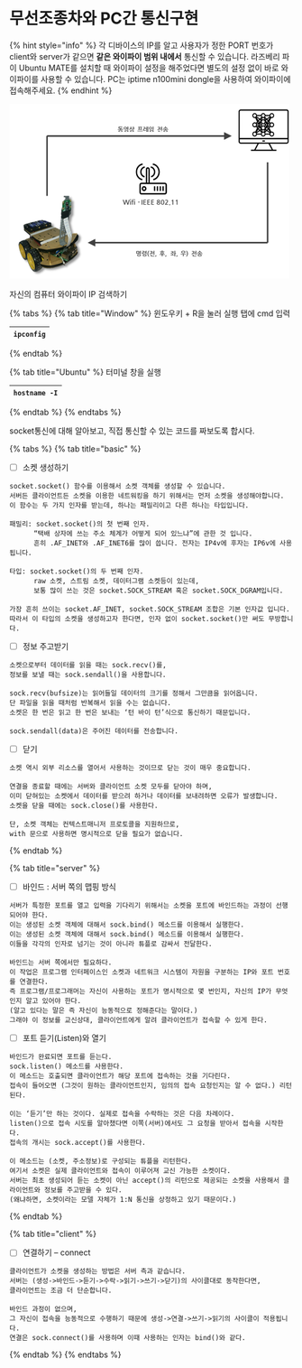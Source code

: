 # 무선조종차와 PC간 통신구현

{% hint style="info" %}
각 디바이스의 IP를 알고 사용자가 정한 PORT 번호가 client와 server가 같으면 **같은 와이파이 범위 내에서** 통신할 수 있습니다. 라즈베리 파이 Ubuntu MATE를 설치할 때 와이파이 설정을 해주었다면 별도의 설정 없이 바로 와이파이를 사용할 수 있습니다. PC는 iptime n100mini dongle을 사용하여 와이파이에 접속해주세요.
{% endhint %}

![](../.gitbook/assets/image%20%289%29.png)

자신의 컴퓨터 와이파이 IP 검색하기

{% tabs %}
{% tab title="Window" %}
윈도우키 + R을 눌러 실행 탭에 cmd 입력

| `ipconfig` |
| --- |
{% endtab %}

{% tab title="Ubuntu" %}
터미널 창을 실행

| `hostname -I` |
| --- |
{% endtab %}
{% endtabs %}

socket통신에 대해 알아보고, 직접 통신할 수 있는 코드를 짜보도록 합시다.

{% tabs %}
{% tab title="basic" %}
* [ ] 소켓 생성하기

```text
socket.socket() 함수를 이용해서 소켓 객체를 생성할 수 있습니다. 
서버든 클라이언트든 소켓을 이용한 네트워킹을 하기 위해서는 먼저 소켓을 생성해야합니다.
이 함수는 두 가지 인자를 받는데, 하나는 패밀리이고 다른 하나는 타입입니다.

패밀리: socket.socket()의 첫 번째 인자.
      “택배 상자에 쓰는 주소 체계가 어떻게 되어 있느냐”에 관한 것 입니다.
      흔히 .AF_INET와 .AF_INET6를 많이 씁니다. 전자는 IP4v에 후자는 IP6v에 사용됩니다.

타입: socket.socket()의 두 번째 인자.
      raw 소켓, 스트림 소켓, 데이터그램 소켓등이 있는데, 
      보통 많이 쓰는 것은 socket.SOCK_STREAM 혹은 socket.SOCK_DGRAM입니다. 
      
가장 흔히 쓰이는 socket.AF_INET, socket.SOCK_STREAM 조합은 기본 인자값 입니다. 
따라서 이 타입의 소켓을 생성하고자 한다면, 인자 없이 socket.socket()만 써도 무방합니다.
```



* [ ] 정보 주고받기

```text
소켓으로부터 데이터를 읽을 때는 sock.recv()를,
정보를 보낼 때는 sock.sendall()을 사용합니다. 

sock.recv(bufsize)는 읽어들일 데이터의 크기를 정해서 그만큼을 읽어옵니다. 
단 파일을 읽을 때처럼 반복해서 읽을 수는 없습니다. 
소켓은 한 번은 읽고 한 번은 보내는 ‘턴 바이 턴’식으로 통신하기 때문입니다.  

sock.sendall(data)은 주어진 데이터를 전송합니다.
```



* [ ] 닫기

```text
소켓 역시 외부 리소스를 열어서 사용하는 것이므로 닫는 것이 매우 중요합니다. 

연결을 종료할 때에는 서버와 클라이언트 소켓 모두를 닫아야 하며, 
이미 닫혀있는 소켓에서 데이터를 받으려 하거나 데이터를 보내려하면 오류가 발생합니다. 
소켓을 닫을 때에는 sock.close()를 사용한다.

단, 소켓 객체는 컨텍스트매니저 프로토콜을 지원하므로, 
with 문으로 사용하면 명시적으로 닫을 필요가 없습니다.
```
{% endtab %}

{% tab title="server" %}
* [ ] 바인드 : 서버 쪽의 맵핑 방식

```text
서버가 특정한 포트를 열고 입력을 기다리기 위해서는 소켓을 포트에 바인드하는 과정이 선행되어야 한다. 
이는 생성된 소켓 객체에 대해서 sock.bind() 메소드를 이용해서 실행한다.
이는 생성된 소켓 객체에 대해서 sock.bind() 메소드를 이용해서 실행한다.
이들을 각각의 인자로 넘기는 것이 아니라 튜플로 감싸서 전달한다.

바인드는 서버 쪽에서만 필요하다.
이 작업은 프로그램 인터페이스인 소켓과 네트워크 시스템이 자원을 구분하는 IP와 포트 번호를 연결한다.
즉 프로그램/프로그래머는 자신이 사용하는 포트가 명시적으로 몇 번인지, 자신의 IP가 무엇인지 알고 있어야 한다.
(알고 있다는 말은 즉 자신이 능동적으로 정해준다는 말이다.) 
그래야 이 정보를 교신상대, 클라이언트에게 알려 클라이언트가 접속할 수 있게 한다.
```

* [ ] 포트 듣기\(Listen\)와 열기

```text
바인드가 완료되면 포트를 듣는다.
sock.listen() 메소드를 사용한다. 
이 메소드는 호출되면 클라이언트가 해당 포트에 접속하는 것을 기다린다.
접속이 들어오면 (그것이 원하는 클라이언트인지, 임의의 접속 요청인지는 알 수 없다.) 리턴된다.

이는 ‘듣기’만 하는 것이다. 실제로 접속을 수락하는 것은 다음 차례이다.
listen()으로 접속 시도를 알아챘다면 이쪽(서버)에서도 그 요청을 받아서 접속을 시작한다.
접속의 개시는 sock.accept()를 사용한다.

이 메소드는 (소켓, 주소정보)로 구성되는 튜플을 리턴한다. 
여기서 소켓은 실제 클라이언트와 접속이 이루어져 교신 가능한 소켓이다. 
서버는 최초 생성되어 듣는 소켓이 아닌 accept()의 리턴으로 제공되는 소켓을 사용해서 클라이언트와 정보를 주고받을 수 있다.
(왜냐하면, 소켓이라는 모델 자체가 1:N 통신을 상정하고 있기 때문이다.)
```
{% endtab %}

{% tab title="client" %}
* [ ] 연결하기 – connect

```text
클라이언트가 소켓을 생성하는 방법은 서버 측과 같습니다.
서버는 (생성->바인드->듣기->수락->읽기->쓰기->닫기)의 사이클대로 동작한다면,
클라이언트는 조금 더 단순합니다.

바인드 과정이 없으며,
그 자신이 접속을 능동적으로 수행하기 때문에 생성->연결->쓰기->읽기의 사이클이 적용됩니다.
연결은 sock.connect()를 사용하며 이때 사용하는 인자는 bind()와 같다.
```
{% endtab %}
{% endtabs %}

